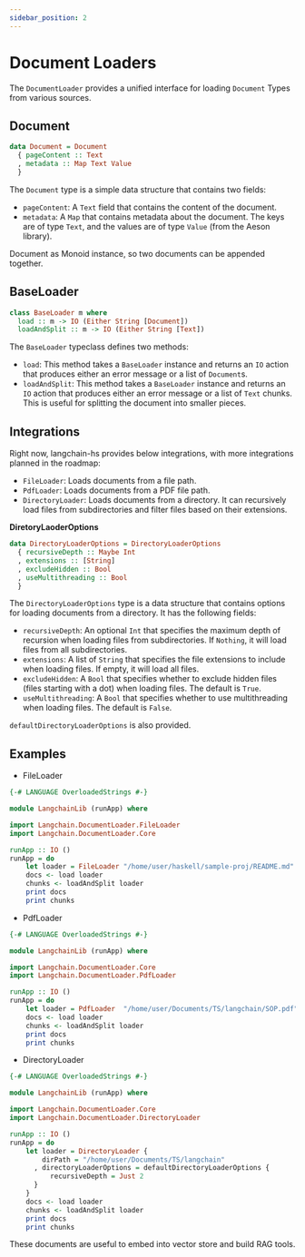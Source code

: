 ```yaml
---
sidebar_position: 2
---
```


# Document Loaders

The `DocumentLoader` provides a unified interface for loading `Document` Types from various sources.

## Document

```haskell
data Document = Document
  { pageContent :: Text
  , metadata :: Map Text Value
  }
```

The `Document` type is a simple data structure that contains two fields:
- `pageContent`: A `Text` field that contains the content of the document.
- `metadata`: A `Map` that contains metadata about the document. The keys are of type `Text`, and the values are of type `Value` (from the Aeson library).

Document as Monoid instance, so two documents can be appended together.

## BaseLoader

```haskell
class BaseLoader m where
  load :: m -> IO (Either String [Document])
  loadAndSplit :: m -> IO (Either String [Text])
```

The `BaseLoader` typeclass defines two methods:
- `load`: This method takes a `BaseLoader` instance and returns an `IO` action that produces either an error message or a list of `Document`s.
- `loadAndSplit`: This method takes a `BaseLoader` instance and returns an `IO` action that produces either an error message or a list of `Text` chunks. This is useful for splitting the document into smaller pieces.

## Integrations 

Right now, langchain-hs provides below integrations, with more integrations planned in the roadmap:

- `FileLoader`: Loads documents from a file path.
- `PdfLoader`: Loads documents from a PDF file path.
- `DirectoryLoader`: Loads documents from a directory. It can recursively load files from subdirectories and filter files based on their extensions.

**DiretoryLaoderOptions**

```haskell
data DirectoryLoaderOptions = DirectoryLoaderOptions
  { recursiveDepth :: Maybe Int
  , extensions :: [String]
  , excludeHidden :: Bool
  , useMultithreading :: Bool
  }
```

The `DirectoryLoaderOptions` type is a data structure that contains options for loading documents from a directory. It has the following fields:
- `recursiveDepth`: An optional `Int` that specifies the maximum depth of recursion when loading files from subdirectories. If `Nothing`, it will load files from all subdirectories.
- `extensions`: A list of `String` that specifies the file extensions to include when loading files. If empty, it will load all files.
- `excludeHidden`: A `Bool` that specifies whether to exclude hidden files (files starting with a dot) when loading files. The default is `True`.
- `useMultithreading`: A `Bool` that specifies whether to use multithreading when loading files. The default is `False`.

`defaultDirectoryLoaderOptions` is also provided.

## Examples 

- FileLoader

```haskell
{-# LANGUAGE OverloadedStrings #-}

module LangchainLib (runApp) where

import Langchain.DocumentLoader.FileLoader
import Langchain.DocumentLoader.Core

runApp :: IO ()
runApp = do
    let loader = FileLoader "/home/user/haskell/sample-proj/README.md"
    docs <- load loader
    chunks <- loadAndSplit loader
    print docs
    print chunks
```

- PdfLoader 

```haskell
{-# LANGUAGE OverloadedStrings #-}

module LangchainLib (runApp) where

import Langchain.DocumentLoader.Core
import Langchain.DocumentLoader.PdfLoader 

runApp :: IO ()
runApp = do
    let loader = PdfLoader  "/home/user/Documents/TS/langchain/SOP.pdf"
    docs <- load loader
    chunks <- loadAndSplit loader
    print docs
    print chunks
```

- DirectoryLoader

```haskell
{-# LANGUAGE OverloadedStrings #-}

module LangchainLib (runApp) where

import Langchain.DocumentLoader.Core
import Langchain.DocumentLoader.DirectoryLoader

runApp :: IO ()
runApp = do
    let loader = DirectoryLoader { 
        dirPath = "/home/user/Documents/TS/langchain"
      , directoryLoaderOptions = defaultDirectoryLoaderOptions {
          recursiveDepth = Just 2
      }
    }
    docs <- load loader
    chunks <- loadAndSplit loader
    print docs
    print chunks
```

These documents are useful to embed into vector store and build RAG tools.
